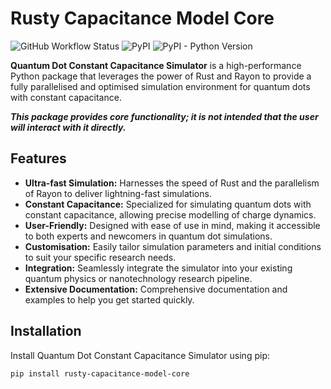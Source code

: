# Rusty Capacitance Model Core

![GitHub Workflow Status](https://img.shields.io/github/workflow/status/b-vanstraaten/rusty_capacitance_model_core/Build%20and%20Test)
![PyPI](https://img.shields.io/pypi/v/quantum-dot-simulator)
![PyPI - Python Version](https://img.shields.io/pypi/pyversions/quantum-dot-simulator)

**Quantum Dot Constant Capacitance Simulator** is a high-performance Python package that leverages the power of Rust and Rayon to provide a fully parallelised and optimised simulation environment for quantum dots with constant capacitance.

***This package provides core functionality; it is not intended that the user will interact with it directly.***


## Features

- **Ultra-fast Simulation:** Harnesses the speed of Rust and the parallelism of Rayon to deliver lightning-fast simulations.
- **Constant Capacitance:** Specialized for simulating quantum dots with constant capacitance, allowing precise modelling of charge dynamics.
- **User-Friendly:** Designed with ease of use in mind, making it accessible to both experts and newcomers in quantum dot simulations.
- **Customisation:** Easily tailor simulation parameters and initial conditions to suit your specific research needs.
- **Integration:** Seamlessly integrate the simulator into your existing quantum physics or nanotechnology research pipeline.
- **Extensive Documentation:** Comprehensive documentation and examples to help you get started quickly.

## Installation

Install Quantum Dot Constant Capacitance Simulator using pip:

```bash
pip install rusty-capacitance-model-core
```